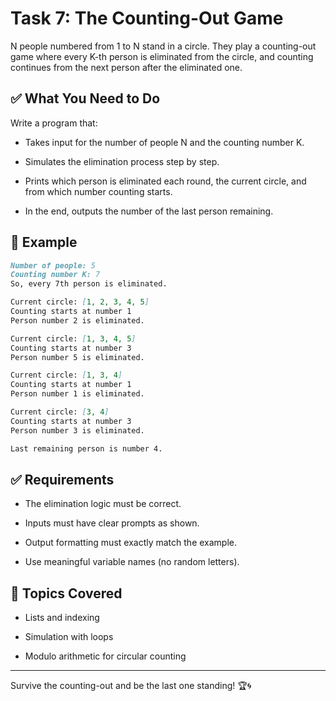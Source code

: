 # Task 7: The Counting-Out Game
N people numbered from 1 to N stand in a circle.
They play a counting-out game where every K-th person is eliminated from the circle, and counting continues from the next person after the eliminated one.

## ✅ What You Need to Do
Write a program that:

- Takes input for the number of people N and the counting number K.

- Simulates the elimination process step by step.

- Prints which person is eliminated each round, the current circle, and from which number counting starts.

- In the end, outputs the number of the last person remaining.

## 🧪 Example
```markdown
Number of people: 5  
Counting number K: 7  
So, every 7th person is eliminated.

Current circle: [1, 2, 3, 4, 5]  
Counting starts at number 1  
Person number 2 is eliminated.

Current circle: [1, 3, 4, 5]  
Counting starts at number 3  
Person number 5 is eliminated.

Current circle: [1, 3, 4]  
Counting starts at number 1  
Person number 1 is eliminated.

Current circle: [3, 4]  
Counting starts at number 3  
Person number 3 is eliminated.

Last remaining person is number 4.
```
## ✅ Requirements
- The elimination logic must be correct.

- Inputs must have clear prompts as shown.

- Output formatting must exactly match the example.

- Use meaningful variable names (no random letters).

## 📌 Topics Covered
- Lists and indexing

- Simulation with loops

- Modulo arithmetic for circular counting
---
Survive the counting-out and be the last one standing! 🏆🌀